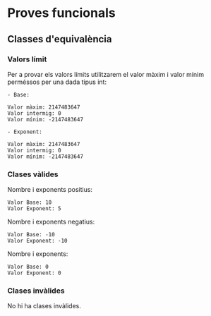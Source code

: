 # Proves funcionals

## Classes d'equivalència

### Valors límit

Per a provar els valors límits utilitzarem el valor màxim i valor mínim perméssos per una dada tipus int:

    - Base: 

    Valor màxim: 2147483647
    Valor intermig: 0
    Valor mínim: -2147483647

    - Exponent:

    Valor màxim: 2147483647
    Valor intermig: 0
    Valor mínim: -2147483647

### Clases vàlides

Nombre i exponents positius:

    Valor Base: 10
    Valor Exponent: 5

Nombre i exponents negatius: 

    Valor Base: -10
    Valor Exponent: -10

Nombre i exponents:

    Valor Base: 0
    Valor Exponent: 0


### Clases invàlides

No hi ha clases invàlides. 